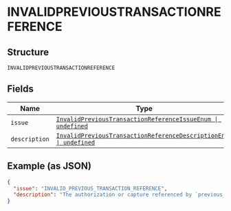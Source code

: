 
# INVALIDPREVIOUSTRANSACTIONREFERENCE

## Structure

`INVALIDPREVIOUSTRANSACTIONREFERENCE`

## Fields

| Name | Type | Tags | Description |
|  --- | --- | --- | --- |
| `issue` | [`InvalidPreviousTransactionReferenceIssueEnum \| undefined`](../../doc/models/invalid-previous-transaction-reference-issue-enum.md) | Optional | - |
| `description` | [`InvalidPreviousTransactionReferenceDescriptionEnum \| undefined`](../../doc/models/invalid-previous-transaction-reference-description-enum.md) | Optional | - |

## Example (as JSON)

```json
{
  "issue": "INVALID_PREVIOUS_TRANSACTION_REFERENCE",
  "description": "The authorization or capture referenced by `previous_transaction_reference` is not valid. This could be either because the previous_transaction_reference is not found or doesn't belong to the payee. Please use a valid `previous_transaction_reference`."
}
```

